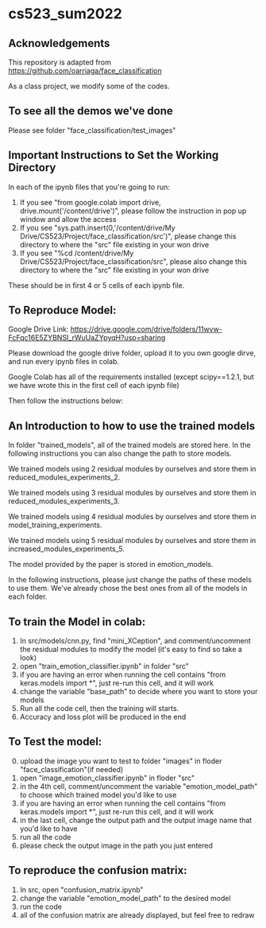 # cs523_sum2022

## Acknowledgements
This repository is adapted from https://github.com/oarriaga/face_classification

As a class project, we modify some of the codes.


## To see all the demos we've done
Please see folder "face_classification/test_images"

## Important Instructions to Set the Working Directory
In each of the ipynb files that you're going to run:

1. If you see "from google.colab import drive, drive.mount('/content/drive')", please follow the instruction in pop up window and allow the access
2. If you see "sys.path.insert(0,'/content/drive/My Drive/CS523/Project/face_classification/src')", please change this directory to where the "src" file existing in your won drive
3. If you see "%cd /content/drive/My Drive/CS523/Project/face_classification/src", please also change this directory to where the "src" file existing in your won drive

These should be in first 4 or 5 cells of each ipynb file.


## To Reproduce Model:
Google Drive Link: https://drive.google.com/drive/folders/11wvw-FcFqc16E5ZYBNSI_rWuUaZYpyqH?usp=sharing

Please download the google drive folder, upload it to you own google dirve, and run every ipynb files in colab.

Google Colab has all of the requirements installed (except scipy==1.2.1, but we have wrote this in the first cell of each ipynb file)

Then follow the instructions below:


## An Introduction to how to use the trained models

In folder "trained_models", all of the trained models are stored here. In the following instructions you can also change the path to store models.

We trained models using 2 residual modules by ourselves and store them in reduced_modules_experiments_2.

We trained models using 3 residual modules by ourselves and store them in reduced_modules_experiments_3.

We trained models using 4 residual modules by ourselves and store them in model_training_experiments.

We trained models using 5 residual modules by ourselves and store them in increased_modules_experiments_5.

The model provided by the paper is stored in emotion_models.
 
In the following instructions, please just change the paths of these models to use them. We've already chose the best ones from all of the models in each folder.
 
	 
## To train the Model in colab:
1. In src/models/cnn.py, find "mini_XCeption", and comment/uncomment the residual modules to modify the model (it's easy to find so take a look)
2. open "train_emotion_classifier.ipynb" in folder "src"
3. if you are having an error when running the cell contains "from keras.models import *", just re-run this cell, and it will work
4. change the variable "base_path" to decide where you want to store your models
4. Run all the code cell, then the training will starts. 
5. Accuracy and loss plot will be produced in the end 

## To Test the model:
0. upload the image you want to test to folder "images" in floder "face_classification"(if needed)
1. open "image_emotion_classifier.ipynb" in floder "src"
2. in the 4th cell, comment/uncomment the variable "emotion_model_path" to choose which trained model you'd like to use
3. if you are having an error when running the cell contains "from keras.models import *", just re-run this cell, and it will work
4. in the last cell, change the output path and the output image name that you'd like to have
5. run all the code
6. please check the output image in the path you just entered

## To reproduce the confusion matrix:
1. In src, open "confusion_matrix.ipynb"
2. change the variable "emotion_model_path" to the desired model
3. run the code
4. all of the confusion matrix are already displayed, but feel free to redraw
